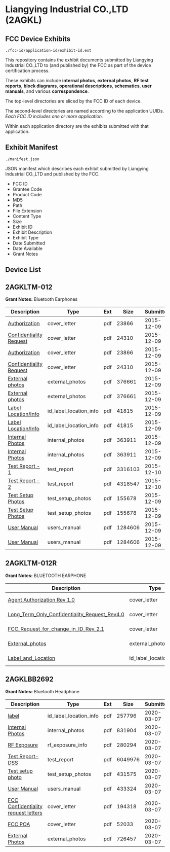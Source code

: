 # Liangying Industrial CO.,LTD (2AGKL)
## FCC Device Exhibits

```
./fcc-id/application-id/exhibit-id.ext
```

This repository contains the exhibit documents submitted by Liangying Industrial CO.,LTD to (and published by) the FCC as part of the device certification process.

These exhibits can include **internal photos**, **external photos**, **RF test reports**, **block diagrams**, **operational descriptions**, **schematics**, **user manuals**, and various **correspondence**.

The top-level directories are sliced by the FCC ID of each device.

The second-level directories are named according to the application UUIDs. *Each FCC ID includes one or more application.*

Within each application directory are the exhibits submitted with that application. 

## Exhibit Manifest

```
./manifest.json
```

JSON manifest which describes each exhibit submitted by Liangying Industrial CO.,LTD and published by the FCC.

- FCC ID
- Grantee Code
- Product Code
- MD5
- Path
- File Extension
- Content Type
- Size
- Exhibit ID
- Exhibit Description
- Exhibit Type
- Date Submitted
- Date Available
- Grant Notes

## Device List
## 2AGKLTM-012
**Grant Notes:** Bluetooth Earphones

| Description | Type | Ext | Size | Submitted | Available |
| ----------- | ---- | --- | ---- | --------- | --------- |
| [Authorization](2AGKLTM-012/6db07438c63c4ffe415673687c2d399f/2836989.pdf) | cover_letter | pdf | 23866 | 2015-12-09 | 2015-12-10 |
| [Confidentiality Request](2AGKLTM-012/6db07438c63c4ffe415673687c2d399f/2836991.pdf) | cover_letter | pdf | 24310 | 2015-12-09 | 2015-12-10 |
| [Authorization](2AGKLTM-012/6db07438c63c4ffe415673687c2d399f/2836989.pdf) | cover_letter | pdf | 23866 | 2015-12-09 | 2015-12-10 |
| [Confidentiality Request](2AGKLTM-012/6db07438c63c4ffe415673687c2d399f/2836991.pdf) | cover_letter | pdf | 24310 | 2015-12-09 | 2015-12-10 |
| [External photos](2AGKLTM-012/6db07438c63c4ffe415673687c2d399f/2836992.pdf) | external_photos | pdf | 376661 | 2015-12-09 | 2015-12-10 |
| [External photos](2AGKLTM-012/6db07438c63c4ffe415673687c2d399f/2836992.pdf) | external_photos | pdf | 376661 | 2015-12-09 | 2015-12-10 |
| [Label Location/Info](2AGKLTM-012/6db07438c63c4ffe415673687c2d399f/2836994.pdf) | id_label_location_info | pdf | 41815 | 2015-12-09 | 2015-12-10 |
| [Label Location/Info](2AGKLTM-012/6db07438c63c4ffe415673687c2d399f/2836994.pdf) | id_label_location_info | pdf | 41815 | 2015-12-09 | 2015-12-10 |
| [Internal Photos](2AGKLTM-012/6db07438c63c4ffe415673687c2d399f/2836993.pdf) | internal_photos | pdf | 363911 | 2015-12-09 | 2015-12-10 |
| [Internal Photos](2AGKLTM-012/6db07438c63c4ffe415673687c2d399f/2836993.pdf) | internal_photos | pdf | 363911 | 2015-12-09 | 2015-12-10 |
| [Test Report - 1](2AGKLTM-012/6db07438c63c4ffe415673687c2d399f/2837851.pdf) | test_report | pdf | 3316103 | 2015-12-10 | 2015-12-10 |
| [Test Report - 2](2AGKLTM-012/6db07438c63c4ffe415673687c2d399f/2837852.pdf) | test_report | pdf | 4318547 | 2015-12-10 | 2015-12-10 |
| [Test Setup Photos](2AGKLTM-012/6db07438c63c4ffe415673687c2d399f/2836995.pdf) | test_setup_photos | pdf | 155678 | 2015-12-09 | 2015-12-10 |
| [Test Setup Photos](2AGKLTM-012/6db07438c63c4ffe415673687c2d399f/2836995.pdf) | test_setup_photos | pdf | 155678 | 2015-12-09 | 2015-12-10 |
| [User Manual](2AGKLTM-012/6db07438c63c4ffe415673687c2d399f/2836996.pdf) | users_manual | pdf | 1284606 | 2015-12-09 | 2015-12-10 |
| [User Manual](2AGKLTM-012/6db07438c63c4ffe415673687c2d399f/2836996.pdf) | users_manual | pdf | 1284606 | 2015-12-09 | 2015-12-10 |
## 2AGKLTM-012R
**Grant Notes:** BLUETOOTH EARPHONE

| Description | Type | Ext | Size | Submitted | Available |
| ----------- | ---- | --- | ---- | --------- | --------- |
| [Agent Authorization Rev 1.0](2AGKLTM-012R/6206d9f49a1ee176cf13dab50eb32e22/3933838.pdf) | cover_letter | pdf | 230431 | 2018-07-23 | 2018-07-23 |
| [Long_Term_Only_Confidentiality_Request_Rev4.0](2AGKLTM-012R/6206d9f49a1ee176cf13dab50eb32e22/3933839.pdf) | cover_letter | pdf | 16009 | 2018-07-23 | 2018-07-23 |
| [FCC_Request_for_change_in_ID_Rev_2.1](2AGKLTM-012R/6206d9f49a1ee176cf13dab50eb32e22/3933840.pdf) | cover_letter | pdf | 94085 | 2018-07-23 | 2018-07-23 |
| [External_photos](2AGKLTM-012R/6206d9f49a1ee176cf13dab50eb32e22/3933837.pdf) | external_photos | pdf | 234862 | 2018-07-23 | 2018-09-06 |
| [Label_and_Location](2AGKLTM-012R/6206d9f49a1ee176cf13dab50eb32e22/3933841.pdf) | id_label_location_info | pdf | 38184 | 2018-07-23 | 2018-07-23 |
## 2AGKLBB2692
**Grant Notes:** Bluetooth Headphone

| Description | Type | Ext | Size | Submitted | Available |
| ----------- | ---- | --- | ---- | --------- | --------- |
| [label](2AGKLBB2692/72d8a8477f6511ee0aaf1a74d328b53d/4641280.pdf) | id_label_location_info | pdf | 257796 | 2020-03-07 | 2020-03-07 |
| [Internal Photos](2AGKLBB2692/72d8a8477f6511ee0aaf1a74d328b53d/4641279.pdf) | internal_photos | pdf | 831904 | 2020-03-07 | 2020-03-07 |
| [RF Exposure](2AGKLBB2692/72d8a8477f6511ee0aaf1a74d328b53d/4641282.pdf) | rf_exposure_info | pdf | 280294 | 2020-03-07 | 2020-03-07 |
| [Test Report-DSS](2AGKLBB2692/72d8a8477f6511ee0aaf1a74d328b53d/4641278.pdf) | test_report | pdf | 6049976 | 2020-03-07 | 2020-03-07 |
| [Test setup photo](2AGKLBB2692/72d8a8477f6511ee0aaf1a74d328b53d/4641284.pdf) | test_setup_photos | pdf | 431575 | 2020-03-07 | 2020-03-07 |
| [User Manual](2AGKLBB2692/72d8a8477f6511ee0aaf1a74d328b53d/4641285.pdf) | users_manual | pdf | 433324 | 2020-03-07 | 2020-03-07 |
| [FCC Confidentiality request letters](2AGKLBB2692/72d8a8477f6511ee0aaf1a74d328b53d/4641276.pdf) | cover_letter | pdf | 194318 | 2020-03-07 | 2020-03-07 |
| [FCC POA](2AGKLBB2692/72d8a8477f6511ee0aaf1a74d328b53d/4641277.pdf) | cover_letter | pdf | 52033 | 2020-03-07 | 2020-03-07 |
| [External Photos](2AGKLBB2692/72d8a8477f6511ee0aaf1a74d328b53d/4641275.pdf) | external_photos | pdf | 726457 | 2020-03-07 | 2020-03-07 |
